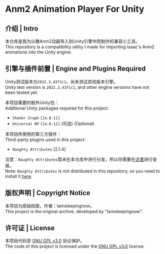 # Anm2 Animation Player For Unity

## 介绍 | Intro

本仓库是我为以撒Anm2动画导入到Unity引擎中而制作的兼容小工具。  
This repository is a compatibility utility I made for importing Isaac's Anm2 animations into the Unity engine.

## 引擎与插件前置 | Engine and Plugins Required

Unity测试版本为`2022.3.43f1c1`，尚未测试其他版本引擎。  
Unity test version is `2022.3.43f1c1`, and other engine versions have not been tested yet.

本项目需要的额外Unity包：  
Additional Unity packages required for this project:  
- `Shader Graph` `[14.0.11]`
- `Universal RP` `[14.0.11]` (可选) (Optional)

本项目所使用的第三方插件：  
Third-party plugins used in this project:
- `Naughty Attributes` [2.1.4]

注意：`Naughty Attributes`暂未在本仓库中进行分发，所以你需要在[这里](https://github.com/dbrizov/NaughtyAttributes)进行安装。  
Note: `Naughty Attributes` is not distributed in this repository, so you need to install it [here](https://github.com/dbrizov/NaughtyAttributes).

## 版权声明 | Copyright Notice

本项目为原始档案，作者：Iamsleepingnow。  
This project is the original archive, developed by "Iamsleepingnow".

## 许可证 | License

本项目代码受 [GNU GPL v3.0](https://www.gnu.org/licenses/gpl-3.0.html) 协议保护。  
The code of this project is licensed under the [GNU GPL v3.0](https://www.gnu.org/licenses/gpl-3.0.html) license.
